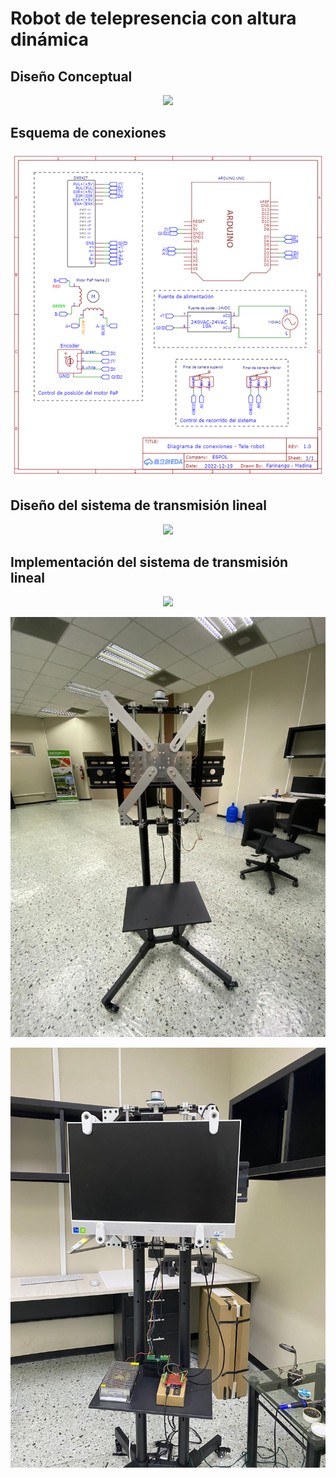 # Robot de telepresencia con altura dinámica

## Diseño Conceptual
 <p align="center">
   <img src="https://github.com/farinang/Robot-de-Telepresencia-con-altura-din-mica/blob/main/Fotos/Robot%20de%20telepresencia%20altura%20din%C3%A1mica.png">
  </p>
  
## Esquema de conexiones
<p align="center">
   <img src="https://github.com/farinang/Robot-de-Telepresencia-con-altura-din-mica/blob/main/Fotos/Diagrama%20de%20conexiones.png">
  </p>
  
## Diseño del sistema de transmisión lineal

<p align="center">
   <img src="https://github.com/farinang/Robot-de-Telepresencia-con-altura-din-mica/blob/main/Fotos/Sistema%20de%20transmisi%C3%B3n%20lineal.png">
  </p>
  
## Implementación del sistema de transmisión lineal

<p align="center">
   <img src="https://github.com/farinang/Robot-de-Telepresencia-con-altura-din-mica/blob/main/Fotos/Sistema%20de%20transmisi%C3%B3n%20lineal.jpg">
  </p>
  
<p align="center">
   <img src="https://github.com/farinang/Robot-de-Telepresencia-con-altura-din-mica/blob/main/Fotos/Estructura%202.jpeg">
  </p>
  
  <p align="center">
   <img src="https://github.com/farinang/Robot-de-Telepresencia-con-altura-din-mica/blob/main/Fotos/Estructura%201.jpeg">
  </p>
  

  

